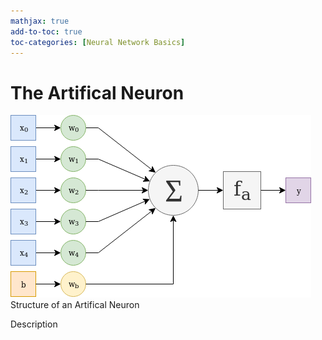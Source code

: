 ```yaml
---
mathjax: true
add-to-toc: true
toc-categories: [Neural Network Basics]
---
```

# The Artifical Neuron

![artifical neuron structure](/assets/images/artifical_neuron.png)
Structure of an Artifical Neuron

Description
